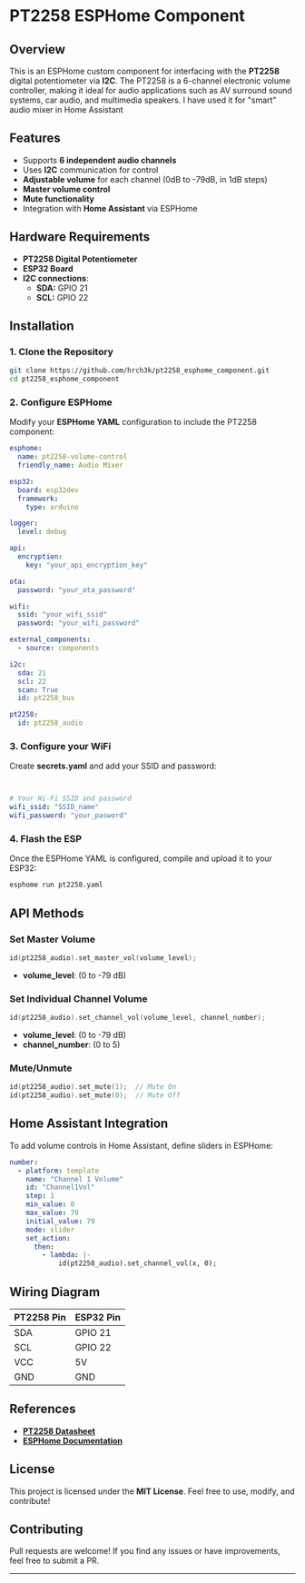 # PT2258 ESPHome Component

## Overview

This is an ESPHome custom component for interfacing with the **PT2258** digital potentiometer via **I2C**. The PT2258 is a 6-channel electronic volume controller, making it ideal for audio applications such as AV surround sound systems, car audio, and multimedia speakers. I have used it for "smart" audio mixer in Home Assistant 

## Features

- Supports **6 independent audio channels**
- Uses **I2C** communication for control
- **Adjustable volume** for each channel (0dB to -79dB, in 1dB steps)
- **Master volume control**
- **Mute functionality**
- Integration with **Home Assistant** via ESPHome

## Hardware Requirements

- **PT2258 Digital Potentiometer**
- **ESP32 Board**
- **I2C connections**:
  - **SDA:** GPIO 21
  - **SCL:** GPIO 22

## Installation

### 1. Clone the Repository

```sh
git clone https://github.com/hrch3k/pt2258_esphome_component.git
cd pt2258_esphome_component
```

### 2. Configure ESPHome

Modify your **ESPHome YAML** configuration to include the PT2258 component:

```yaml
esphome:
  name: pt2258-volume-control
  friendly_name: Audio Mixer  

esp32:
  board: esp32dev
  framework:
    type: arduino

logger:
  level: debug

api:
  encryption:
    key: "your_api_encryption_key"

ota:
  password: "your_ota_password"

wifi:
  ssid: "your_wifi_ssid"
  password: "your_wifi_password"

external_components:
  - source: components

i2c:
  sda: 21
  scl: 22
  scan: True
  id: pt2258_bus

pt2258:
  id: pt2258_audio

```

### 3. Configure your WiFi

Create **secrets.yaml** and add your SSID and password:

```yaml


# Your Wi-Fi SSID and password
wifi_ssid: "SSID_name"
wifi_password: "your_pasword"

```


### 4. Flash the ESP

Once the ESPHome YAML is configured, compile and upload it to your ESP32:

```sh
esphome run pt2258.yaml
```

## API Methods

### Set Master Volume

```cpp
id(pt2258_audio).set_master_vol(volume_level);
```

- **volume\_level**: (0 to -79 dB)

### Set Individual Channel Volume

```cpp
id(pt2258_audio).set_channel_vol(volume_level, channel_number);
```

- **volume\_level**: (0 to -79 dB)
- **channel\_number**: (0 to 5)

### Mute/Unmute

```cpp
id(pt2258_audio).set_mute(1);  // Mute On
id(pt2258_audio).set_mute(0);  // Mute Off
```

## Home Assistant Integration

To add volume controls in Home Assistant, define sliders in ESPHome:

```yaml
number:
  - platform: template
    name: "Channel 1 Volume"
    id: "Channel1Vol"
    step: 1
    min_value: 0
    max_value: 79
    initial_value: 79
    mode: slider
    set_action:
      then:
        - lambda: |-
            id(pt2258_audio).set_channel_vol(x, 0);
```

## Wiring Diagram

| PT2258 Pin | ESP32 Pin |
| ---------- | --------- |
| SDA        | GPIO 21   |
| SCL        | GPIO 22   |
| VCC        | 5V        |
| GND        | GND       |

## References

- [**PT2258 Datasheet**](https://download.mikroe.com/documents/datasheets/PT2258.pdf)
- [**ESPHome Documentation**](https://esphome.io)

## License

This project is licensed under the **MIT License**. Feel free to use, modify, and contribute!

## Contributing

Pull requests are welcome! If you find any issues or have improvements, feel free to submit a PR.

---

